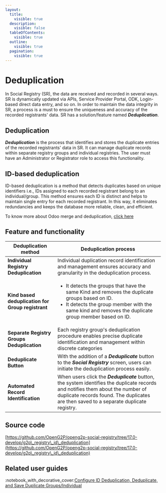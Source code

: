```yaml
---
layout:
  title:
    visible: true
  description:
    visible: false
  tableOfContents:
    visible: true
  outline:
    visible: true
  pagination:
    visible: true
---
```


# Deduplication

In Social Registry (SR), the data are received and recorded in several ways. SR is dynamically updated via APIs, Service Provider Portal, ODK, Login-based direct data entry, and so on. In order to maintain the data integrity in SR, a process is a must to ensure the uniqueness and accuracy of the recorded registrants' data. SR has a solution/feature named _**Deduplication**_.&#x20;

## Deduplication

_**Deduplication**_ is the process that identifies and stores the duplicate entries of the recorded registrants' data in SR. It can manage duplicate records within separate registry groups and individual registries. The user must have an Administrator or Registrator role to access this functionality.

## ID-based deduplication

ID-based deduplication is a method that detects duplicates based on unique identifiers i.e., IDs assigned to each recorded registrant belong to an individual/group. This method ensures each ID is distinct and helps to maintain single entry for each recorded registrant. In this way, it eliminates redundancies and keeps the database more reliable, clean, and efficient.

To know more about Odoo merge and deduplication, [click here](https://hibou.io/docs/contacts-64/merging-deduplicating-contacts-in-odoo-12-13-331)

## Feature and functionality

| Deduplication method                              | Deduplication process                                                                                                                                                                                                     |
| ------------------------------------------------- | ------------------------------------------------------------------------------------------------------------------------------------------------------------------------------------------------------------------------- |
| **Individual Registry Deduplication**             | Individual duplication record identification and management ensures accuracy and granularity in the deduplication process.                                                                                                |
| **Kind based deduplication for Group registrant** | <ul><li>It detects the groups that have the same Kind and removes the duplicate groups based on ID.</li><li>It detects the group member with the same kind and removes the duplicate group member based on ID.</li></ul>  |
| **Separate Registry Groups Deduplication**        | Each registry group's deduplication procedure enables precise duplicate identification and management within discrete categories                                                                                          |
| **Deduplicate Button**                            | With the addition of a _**Deduplicate**_ button to the _**Social Registry**_ screen, users can initiate the deduplication process easily.                                                                                 |
| **Automated Record Identification**               | When users click the _**Deduplicate**_ button, the system identifies the duplicate records and notifies them about the number of duplicate records found. The duplicates are then saved to a separate duplicate registry. |

## **Source code**

[https://github.com/OpenG2P/openg2p-social-registry/tree/17.0-develop/g2p\_registry\_id\_deduplication](https://github.com/OpenG2P/openg2p-social-registry/tree/17.0-develop/g2p\_registry\_id\_deduplication)

## Related user guides

:notebook\_with\_decorative\_cover:[Configure ID Deduplication, Deduplicate, and Save Duplicate Groups/Individual](user-guides/configure-id-deduplication-deduplicate-and-save-duplicate-groups-individuals.md)
